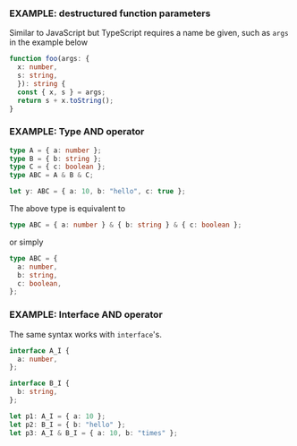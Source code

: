 
### EXAMPLE: destructured function parameters
Similar to JavaScript but TypeScript requires a name be given, such as `args` in the example below 

```TypeScript
function foo(args: {
  x: number,
  s: string, 
  }): string {
  const { x, s } = args;
  return s + x.toString();
}
```

### EXAMPLE: Type AND operator

```TypeScript
type A = { a: number };
type B = { b: string };
type C = { c: boolean };
type ABC = A & B & C;

let y: ABC = { a: 10, b: "hello", c: true };

```
The above type is equivalent to 

```TypeScript
type ABC = { a: number } & { b: string } & { c: boolean };
```

 or simply

```TypeScript
type ABC = {
  a: number,
  b: string,
  c: boolean,
};
```

### EXAMPLE: Interface AND operator

The same syntax works with `interface`'s.

```TypeScript
interface A_I {
  a: number,
};

interface B_I {
  b: string,
};

let p1: A_I = { a: 10 };
let p2: B_I = { b: "hello" };
let p3: A_I & B_I = { a: 10, b: "times" };
```
